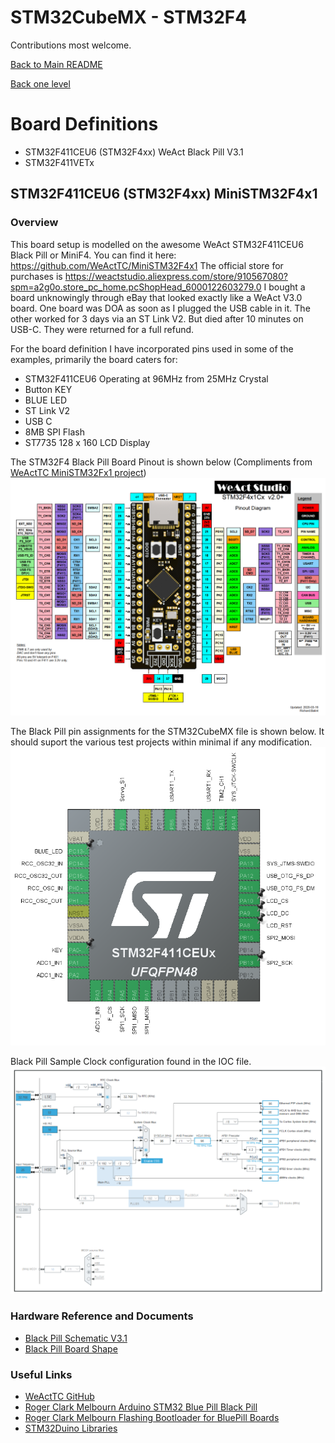 # STM32CubeMX - STM32F4

Contributions most welcome.

[Back to Main README](../../README.md)

[Back one level](../README.md)

# Board Definitions
* STM32F411CEU6 (STM32F4xx) WeAct Black Pill V3.1
* STM32F411VETx

## STM32F411CEU6 (STM32F4xx) MiniSTM32F4x1
### Overview
This board setup is modelled on the awesome WeAct STM32F411CEU6 Black Pill or MiniF4. You can find it here: https://github.com/WeActTC/MiniSTM32F4x1
The official store for purchases is https://weactstudio.aliexpress.com/store/910567080?spm=a2g0o.store_pc_home.pcShopHead_6000122603279.0
I bought a board unknowingly through eBay that looked exactly like a WeAct V3.0 board. One board was DOA as soon as I plugged the USB cable in it. The other worked for 3 days via an ST Link V2. But died after 10 minutes on USB-C. They were returned for a full refund.

For the board definition I have incorporated pins used in some of the examples, primarily the board caters for:
* STM32F411CEU6 Operating at 96MHz from 25MHz Crystal
* Button KEY
* BLUE LED
* ST Link V2
* USB C
* 8MB SPI Flash
* ST7735 128 x 160 LCD Display

The STM32F4 Black Pill Board Pinout is shown below (Compliments from [WeActTC MiniSTM32Fx1 project](https://github.com/WeActTC/MiniSTM32F4x1))
![STM32F4 Black Pill Board Pinout](STM32F4x1_PinoutDiagram_RichardBalint.png)

The Black Pill pin assignments for the STM32CubeMX file is shown below. It should suport the various test projects within minimal if any modification.
![Black Pil MCU Pinout](./STM32F111CEU6%20WeAct%20Mini%20V31%20MCU%20Pinout.png)

Black Pill Sample Clock configuration found in the IOC file.
![Black Pill Sample Clock Configuration](./STM32F411%2096MHz%20config%20from%2025MHz%20Crystal.png)

### Hardware Reference and Documents

* [Black Pill Schematic V3.1](./Hardware/MiniF4x1Cx_V31.pdf)
* [Black Pill Board Shape](././Hardware/MiniF4x1Cx_V31%20Board%20Shape.pdf)

### Useful Links
* [WeActTC GitHub](https://github.com/WeActTC)
* [Roger Clark Melbourn Arduino STM32 Blue Pill Black Pill](https://github.com/rogerclarkmelbourne/Arduino_STM32)
* [Roger Clark Melbourn Flashing Bootloader for BluePill Boards](https://github.com/rogerclarkmelbourne/Arduino_STM32/wiki/Flashing-Bootloader-for-BluePill-Boards)
* [STM32Duino Libraries](https://github.com/stm32duino/wiki/wiki/Libraries)